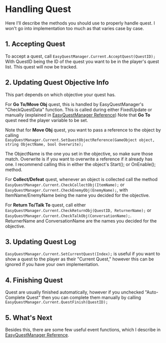 # Handling Quest
Here I'll describe the methods you should use to properly handle quest. I won't go into implementation too much as that varies case
by case.

## 1. Accepting Quest
To accept a quest, call `EasyQuestManager.Current.AcceptQuest(QuestID);`    
With QuestID being the ID of the quest you want to be in the player's quest list. This quest will now be tracked.

## 2. Updating Quest Objective Info
This part depends on which objective your quest has. 

For **Go To/Move Obj** quest, this is handled by EasyQuestManager's "CheckQuestData" function. This is called during either FixedUpdate
or manually (explained in [EasyQuestManager Reference](EasyQuestManagerReference.md)) Note that **Go To** quest need the player variable to be set.
![]()

Note that for **Move Obj** quest, you want to pass a reference to the object by calling       
`EasyQuestManager.Current.SetQuestObjectReference(GameObject object, string ObjectName, bool Overwrite);`  

The ObjectName is the one you set in the objective, so make sure those match. Overwrite is if you want to overwrite a reference
if it already has one. I recommend calling this in either the object's Start(); or OnEnable(); method.

For **Collect/Defeat** quest, whenever an object is collected call the method `EasyQuestManager.Current.CheckCollectObj(ItemName);`
or `EasyQuestManager.Current.CheckEnemyObj(EnemyName);`, with ItemName/EnemyName being the name you decided for the objective.

For **Return To/Talk To** quest, call either `EasyQuestManager.Current.CheckReturnObj(QuestID, ReturnerName);` or `EasyQuestManager.Current.CheckTalkObj(ConversationName);`.      
ReturnerName and ConversationName are the names you decided for the objective.

## 3. Updating Quest Log
`EasyQuestManager.Current.SetCurrentQuest(Index);` is useful if you want to show a quest to the player as their "Current Quest," however this can be ignored if you have your own implementation.

## 4. Finishing Quest
Quest are usually finished automatically, however if you unchecked "Auto-Complete Quest" then you can complete them manually by calling `EasyQuestManager.Current.QuestFinish(QuestID);`

## 5. What's Next
Besides this, there are some few useful event functions, which I describe in [EasyQuestManager Reference](EasyQuestManagerReference.md).
